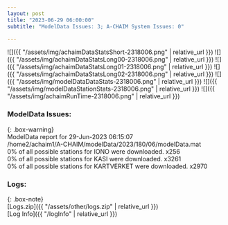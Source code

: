 ```yaml
---
layout: post
title: "2023-06-29 06:00:00"
subtitle: "ModelData Issues: 3; A-CHAIM System Issues: 0"

---
```


![]({{ "/assets/img/achaimDataStatsShort-2318006.png" | relative_url }})
![]({{ "/assets/img/achaimDataStatsLong00-2318006.png" | relative_url }})
![]({{ "/assets/img/achaimDataStatsLong01-2318006.png" | relative_url }})
![]({{ "/assets/img/achaimDataStatsLong02-2318006.png" | relative_url }})
![]({{ "/assets/img/modelDataDataStats-2318006.png" | relative_url }})
![]({{ "/assets/img/modelDataStationStats-2318006.png" | relative_url }})
![]({{ "/assets/img/achaimRunTime-2318006.png" | relative_url }})


### ModelData Issues:  
  
{: .box-warning}  
 ModelData report for 29-Jun-2023 06:15:07   
 /home2/achaim1/A-CHAIM/modelData/2023/180/06/modelData.mat   
 0% of all possible stations for IONO were downloaded. x256   
 0% of all possible stations for KASI were downloaded. x3261   
 0% of all possible stations for KARTVERKET were downloaded. x2970   
  


### Logs:  
  
{: .box-note}  
[Logs.zip]({{ "/assets/other/logs.zip" | relative_url }})  
[Log Info]({{ "/logInfo" | relative_url }})  
